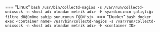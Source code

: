 === "Linux"
    ```bash
    /usr/bin/collectd-nagios -s /var/run/collectd-unixsock -n <host adı olmadan metrik adı> -H <yardımcının çalıştığı filtre düğümüne sahip sunucunun FQDN'si>
    ```
=== "Docker"
    ```bash
    docker exec <container name> /usr/bin/collectd-nagios -s /var/run/collectd-unixsock -n <host adı olmadan metrik adı> -H <container ID>
    ```
